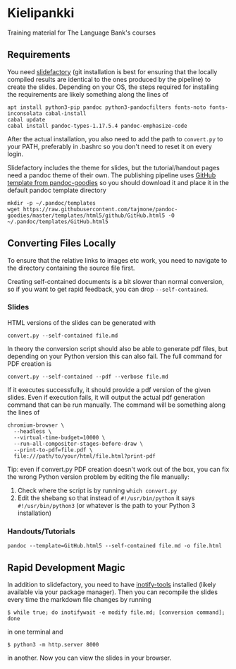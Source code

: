 # Kielipankki
Training material for The Language Bank's courses

## Requirements

You need [slidefactory](https://github.com/csc-training/slidefactory) (git
installation is best for ensuring that the locally compiled results are
identical to the ones produced by the pipeline) to create the slides. Depending
on your OS, the steps required for installing the requirements are likely
something along the lines of
```
apt install python3-pip pandoc python3-pandocfilters fonts-noto fonts-inconsolata cabal-install
cabal update
cabal install pandoc-types-1.17.5.4 pandoc-emphasize-code
```

After the actual installation, you also need to add the path to `convert.py` to
your PATH, preferably in .bashrc so you don't need to reset it on every login.

Slidefactory includes the theme for slides, but the tutorial/handout pages need a pandoc theme of their own. The publishing pipeline uses [GitHub template from pandoc-goodies](https://github.com/tajmone/pandoc-goodies/tree/master/templates/html5/github) so you should download it and place it in the default pandoc template directory
```
mkdir -p ~/.pandoc/templates
wget https://raw.githubusercontent.com/tajmone/pandoc-goodies/master/templates/html5/github/GitHub.html5 -O ~/.pandoc/templates/GitHub.html5
```

## Converting Files Locally

To ensure that the relative links to images etc work, you need to navigate to
the directory containing the source file first.

Creating self-contained documents is a bit slower than normal conversion, so if
you want to get rapid feedback, you can drop `--self-contained`.

### Slides
HTML versions of the slides can be generated with
```
convert.py --self-contained file.md
```

In theory the conversion script should also be able to generate pdf files, but
depending on your Python version this can also fail. The full command for PDF
creation is
```
convert.py --self-contained --pdf --verbose file.md
```
If it executes successfully, it should provide a pdf version of the given
slides. Even if execution fails, it will output the actual pdf generation
command that can be run manually. The command will be something along the lines
of
```
chromium-browser \
  --headless \
  --virtual-time-budget=10000 \
  --run-all-compositor-stages-before-draw \
  --print-to-pdf=file.pdf \
  file:///path/to/your/html/file.html?print-pdf
```

Tip: even if convert.py PDF creation doesn't work out of the box, you can fix
the wrong Python version problem by editing the file manually:
1. Check where the script is by running `which convert.py`
1. Edit the shebang so that instead of `#!/usr/bin/python` it says
   `#!/usr/bin/python3` (or whatever is the path to your Python 3 installation)


### Handouts/Tutorials
```
pandoc --template=GitHub.html5 --self-contained file.md -o file.html
```


## Rapid Development Magic

In addition to slidefactory, you need to have
[inotify-tools](https://github.com/inotify-tools/inotify-tools) installed
(likely available via your package manager). Then you can recompile the slides
every time the markdown file changes by running
```
$ while true; do inotifywait -e modify file.md; [conversion command]; done
```
in one terminal and
```
$ python3 -m http.server 8000
```
in another. Now you can view the slides in your browser.
